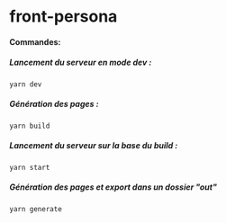 # front-persona

#### Commandes: 

##### Lancement du serveur en mode dev :

```
yarn dev
```

##### Génération des pages :

```
yarn build
```

##### Lancement du serveur sur la base du build :

```
yarn start
```

##### Génération des pages et export dans un dossier "out"

```
yarn generate
```
